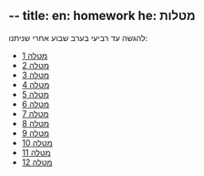 --
title:
  en: homework
  he: מטלות
--

להגשה עד רביעי בערב שבוע אחרי שניתנו:

- [מטלה 1](exercise01.pdf)
- [מטלה 2](exercise02.pdf)
- [מטלה 3](exercise03.pdf)
- [מטלה 4](exercise04.pdf)
- [מטלה 5](exercise05.pdf)
- [מטלה 6](exercise06.pdf)
- [מטלה 7](exercise07.pdf)
- [מטלה 8](exercise08.pdf)
- [מטלה 9](exercise09.pdf)
- [מטלה 10](exercise10.pdf)
- [מטלה 11](exercise11.pdf)
- [מטלה 12](exercise12.pdf)

